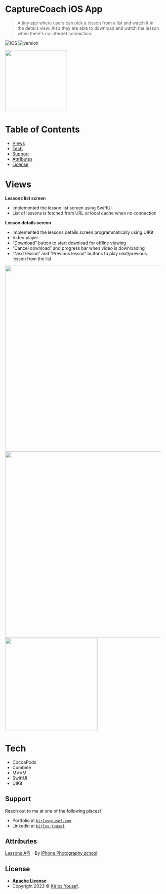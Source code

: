 # CaptureCoach iOS App
> A tiny app where users can pick a lesson from a list and watch it in the details view.
Also they are able to download and watch the lesson when there's no internet connection.

![iOS](https://img.shields.io/badge/iOS-16-brightgreen)
![version](https://img.shields.io/badge/version-1.0-yellow)

<img height="200" src="https://i.imgur.com/ziCXNM4.jpg">

# Table of Contents

- [Views](#Views)
- [Tech](#Tech)
- [Support](#Support)
- [Attributes](#Attributes)
- [License](#License)

# Views
**Lessons list screen**

- Implemented the lesson list screen using SwiftUI
- List of lessons is fetched from URL or local cache when no connection

**Lesson details screen**

- Implemented the lessons details screen programmatically using UIKit
- Video player
- “Download” button to start download for offline viewing
- “Cancel download” and progress bar when video is downloading
- “Next lesson” and “Previous lesson” buttons to play next/previous lesson from the list

<img height="600" src="https://i.imgur.com/9aFX7Fu.png"><img height="600" src="https://i.imgur.com/5qyr7gV.png">
<img height="300" src="https://i.imgur.com/fnrPxgj.png">

# Tech
- CocoaPods
- Combine
- MVVM
- SwiftUI
- UIKit

## Support

Reach out to me at one of the following places!

- Portfolio at <a href="https://www.kirlosyousef.com" target="_blank">`kirlosyousef.com`</a>
- Linkedin at <a href="https://www.linkedin.com/in/kirlosyousef" target="_blank">`Kirlos Yousef`</a>

## Attributes

<div class="section_title text-center wow fadeInUp" data-wow-delay=".5s" data-wow-duration=".5s">
    <p>
        <a href="https://iphonephotographyschool.com/test-api/lessons" target="_blank">Lessons API</a>
        -
        By <a
            href="https://iphonephotographyschool.com"
            target="_blank">iPhone Photography school</a>
    </p>
</div>

## License

- **[Apache License](https://opensource.org/licenses/Apache-2.0)**
- Copyright 2023 © <a href="https://www.kirlosyousef.com" target="_blank">Kirlos Yousef</a>.
